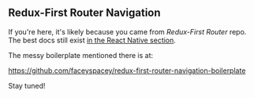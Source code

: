 ## Redux-First Router Navigation

If you're here, it's likely because you came from *Redux-First Router* repo. The best docs still exist [in the React Native section](https://github.com/faceyspacey/redux-first-router/blob/master/docs/react-native.md#first-class-react-navigation-support).

The messy boilerplate mentioned there is at:

https://github.com/faceyspacey/redux-first-router-navigation-boilerplate

Stay tuned!
